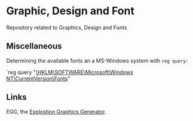 # Graphic, Design and Font

Repository related to Graphics, Design and Fonts


## Miscellaneous

Determining the available fonts an a MS-Windows system with `reg query`:

`reg query "[\HKLM\SOFTWARE\Microsoft\Windows NT\CurrentVersion\Fonts](https://github.com/ReneNyffenegger/about-Windows-Registry/tree/master/HKEY_LOCAL_MACHINE/SOFTWARE/Microsoft/Microsoft%20NT/CurrentVersion/Fonts)"



## Links

EGG, the [Explostion Graphics Generator](https://github.com/ReneNyffenegger/EGG-Explosion-Graphics-Generator).
